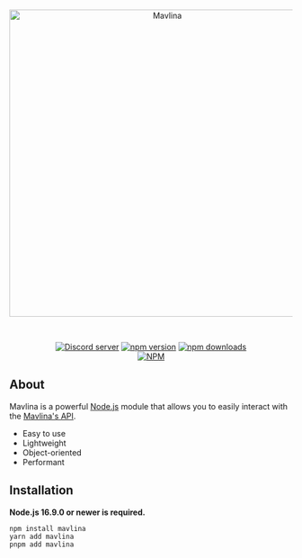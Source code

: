 <div align="center">
	<br/>
	<p>
    <a href="https://mavlina-api.sazgal.repl.co/"><img src="https://images-ext-1.discordapp.net/external/RUpxoXQFufqZ1zj-7k1dwBW10DlyOxfmUAdlNMnHTQc/%3Fsize%3D2048/https/cdn.discordapp.com/avatars/893227445489127444/4a38b1d21fa9fe04fcb9b467ab5dfbcd.png?width=498&height=498" width="546" alt="Mavlina" /></a>
    </p>
    <br/>
    
<p>
    
<a href="https://discord.gg/KCfmGuM27e"><img src="https://img.shields.io/discord/810116763639087124?color=5865F2&logo=discord&logoColor=white" alt="Discord server" /></a>
		<a href="https://www.npmjs.com/package/mavlina"><img src="https://img.shields.io/npm/v/mavlina.svg?maxAge=3600" alt="npm version" /></a>
		<a href="https://www.npmjs.com/package/mavlina"><img src="https://img.shields.io/npm/dt/mavlina.svg?maxAge=3600" alt="npm downloads" /></a>
        <br/>
        [![NPM](https://nodei.co/npm/mavlina.png)](https://nodei.co/npm/mavlina/)
	</p>

</div>


## About

Mavlina is a powerful [Node.js](https://nodejs.org) module that allows you to easily interact with the
[Mavlina's API](https://discord.com/developers/docs/intro).

- Easy to use
- Lightweight
- Object-oriented
- Performant

## Installation

**Node.js 16.9.0 or newer is required.**

```sh-session
npm install mavlina
yarn add mavlina
pnpm add mavlina
```
